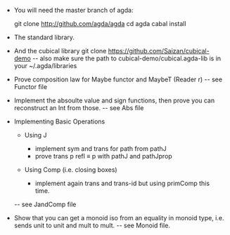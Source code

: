 - You will need the master branch of agda:

   git clone http://github.com/agda/agda
   cd agda
   cabal install

- The standard library.

- And the cubical library
   git clone https://github.com/Saizan/cubical-demo
   -- also make sure the path to cubical-demo/cubical.agda-lib is in your ~/.agda/libraries



- Prove composition law for Maybe functor and MaybeT (Reader r)
  -- see Functor file

- Implement the absoulte value and sign functions, then prove you can
  reconstruct an Int from those.
  -- see Abs file

- Implementing Basic Operations

  - Using J
    - implement sym and trans for path from pathJ
    - prove trans p refl ≡ p with pathJ and pathJprop

  - Using Comp (i.e. closing boxes)
    - implement again trans and trans-id but using primComp this time.

  -- see JandComp file

- Show that you can get a monoid iso from an equality in monoid type,
     i.e. sends unit to unit and mult to mult.
  -- see Monoid file.
